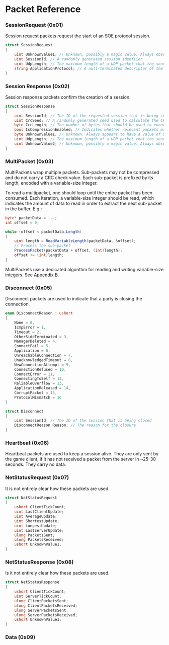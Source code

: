 # Packet Reference

### SessionRequest (0x01)

Session request packets request the start of an SOE protocol session.

```csharp
struct SessionRequest
{
    uint UnknownValue1; // Unknown, possibly a magic value. Always observed to be 3.
    uint SessionId; // A randomly generated session idenfiier
    uint UdpLength; // The maximum length of a UDP packet that the sender can receive
    string ApplicationProtocol; // A null-terminated descriptor of the application protocol that the sender wishes to transport
}
```

### Session Response (0x02)

Session response packets confirm the creation of a session.

```csharp
struct SessionResponse
{
    uint SessionId; // The ID of the requested session that is being confirmed
    uint CrcSeed; // A randomly generated seed used to calculate the CRC-32 check value on relevant packets
    byte CrcLength; // The number of bytes that should be used to encode the CRC-32 check value on relevant packets
    bool IsCompressionEnabled; // Indicates whether relevant packets may be compressed.
    byte UnknownValue1; // Unknown. Always appears to have a value of 0.
    uint UdpLength; // The maximum length of a UDP packet that the sending can receive.
    uint UnknownValue2; // Unknown, possibly a magic value. Always observed to be 3.
}
```

### MultiPacket (0x03)

MultiPackets wrap multiple packets. Sub-packets may not be compressed and do not carry a CRC check value. Each sub-packet is prefixed by its length, encoded with a variable-size integer.

To read a multipacket, one should loop until the entire packet has been consumed. Each iteration,
a variable-size integer should be read, which indicates the amount of data to read in order to
extract the next sub-packet in the buffer. E.g.:

```csharp
byte* packetData = ...;
int offset = 0;

while (offset < packetData.Length)
{
    uint length = ReadVariableLength(packetData, &offset);
    // Process the sub-packet
    ProcessPacket(packetData + offset, (int)length);
    offset += (int)length;
}
```

MultiPackets use a dedicated algorithm for reading and writing variable-size integers.
See [Appendix B](./appendix.md#b-reading-and-writing-multipacket-variable-size-integers).

### Disconnect (0x05)

Disconnect packets are used to indicate that a party is closing the connection.

```csharp
enum DisconnectReason : ushort
{
    None = 0,
    IcmpError = 1,
    Timeout = 2,
    OtherSideTerminated = 3,
    ManagerDeleted = 4,
    ConnectFail = 5,
    Application = 6,
    UnreachableConnection = 7,
    UnacknowledgedTimeout = 8,
    NewConnectionAttempt = 9,
    ConnectionRefused = 10,
    ConnectError = 11,
    ConnectingToSelf = 12,
    ReliableOverflow = 13,
    ApplicationReleased = 14,
    CorruptPacket = 15,
    ProtocolMismatch = 16
}

struct Disconnect
{
    uint SessionId; // The ID of the session that is being closed
    DisconnectReason Reason; // The reason for the closure
}
```

### Heartbeat (0x06)

Heartbeat packets are used to keep a session alive. They are only sent by the game client, if
it has not received a packet from the server in ~25-30 seconds. They carry no data.

### NetStatusRequest (0x07)

It is not entirely clear how these packets are used.

```csharp
struct NetStatusRequest
{
    ushort ClientTickCount;
    uint LastClientUpdate;
    uint AverageUpdate;
    uint ShortestUpdate;
    uint LongestUpdate;
    uint LastServerUpdate;
    ulong PacketsSent;
    ulong PacketsReceived;
    ushort UnknownValue1;
}
```

### NetStatusResponse (0x08)

Is it not entirely clear how these packets are used.

```csharp
struct NetStatusResponse
{
    ushort ClientTickCount;
    uint ServerTickCount;
    ulong ClientPacketsSent;
    ulong ClientPacketsReceived;
    ulong ServerPacketsSent;
    ulong ServerPacketsReceived;
    ushort UnknownValue1;
}
```

### Data (0x09)


